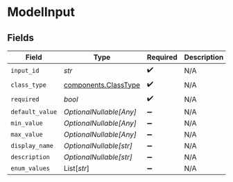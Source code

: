# ModelInput


## Fields

| Field                                                        | Type                                                         | Required                                                     | Description                                                  |
| ------------------------------------------------------------ | ------------------------------------------------------------ | ------------------------------------------------------------ | ------------------------------------------------------------ |
| `input_id`                                                   | *str*                                                        | :heavy_check_mark:                                           | N/A                                                          |
| `class_type`                                                 | [components.ClassType](../../models/components/classtype.md) | :heavy_check_mark:                                           | N/A                                                          |
| `required`                                                   | *bool*                                                       | :heavy_check_mark:                                           | N/A                                                          |
| `default_value`                                              | *OptionalNullable[Any]*                                      | :heavy_minus_sign:                                           | N/A                                                          |
| `min_value`                                                  | *OptionalNullable[Any]*                                      | :heavy_minus_sign:                                           | N/A                                                          |
| `max_value`                                                  | *OptionalNullable[Any]*                                      | :heavy_minus_sign:                                           | N/A                                                          |
| `display_name`                                               | *OptionalNullable[str]*                                      | :heavy_minus_sign:                                           | N/A                                                          |
| `description`                                                | *OptionalNullable[str]*                                      | :heavy_minus_sign:                                           | N/A                                                          |
| `enum_values`                                                | List[*str*]                                                  | :heavy_minus_sign:                                           | N/A                                                          |